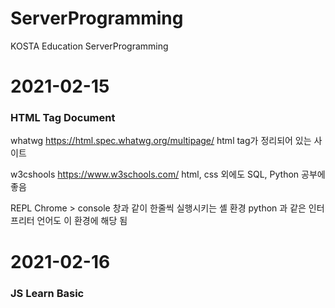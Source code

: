 # ServerProgramming
KOSTA Education ServerProgramming


2021-02-15
============
### HTML Tag Document

whatwg
https://html.spec.whatwg.org/multipage/
html tag가 정리되어 있는 사이트

w3cshools
https://www.w3schools.com/
html, css 외에도 SQL, Python 공부에 좋음

REPL
Chrome > console 창과 같이 한줄씩 실행시키는 셸 환경
python 과 같은 인터프리터 언어도 이 환경에 해당 됨


2021-02-16
============
### JS Learn Basic
